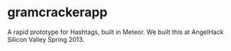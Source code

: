 gramcrackerapp
==============

A rapid prototype for Hashtags, built in Meteor.  We built this at AngelHack Silicon Valley Spring 2013.
